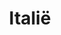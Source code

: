 ---
title: "Italië"
introtext: "Italië is een land waar je voor vrijwel iedere soort vakantie terecht kan: van zon- tot skivakantie, en van stedentrip tot kampeertrip. Het hele jaar door is Italië een populaire vakantiebestemming. De Alpen vormen een perfect skigebied tijdens de wintermaanden, maar ook een bezoekje aan de kerstmarkten in Turijn kunnen niet ontbreken in december. In de zomer reizen veel toeristen af naar het noordelijk gelegen Gardameer, Comomeer en Lago Maggiore. In het zuiden van Italië vind je regio’s die nog weinig toeristisch zijn, en natuurlijk het prachtige Sicilië! Lekker eten en drinken, cultuur snuiven, zonnebaden of skiën, Italië biedt voor ieder wat wils.

Viva la dolce vita!
"
introimage: "https://lh3.googleusercontent.com/zBF0pWCTVLreuUIjvbfIiOE36sx7rCIIvdP0Osm7tSY0UGucX7JK1MWmQ8qiZXcEoXNO1EQHLYcihD4frmcAaTqnclYkNB2L0QBcunK9HNH-1g8uBftHwSEQaBkwErVuBd0QrtFghA=w800"
surface: "301.000"
inhabitants: "60.600.000"
rate: "1"
valuta: "euro"
need_to_know_text: ""
need_to_know_more_text: ""
fact_one_text: ""
fact_two_text: ""
bigmac_index: "€ 3,46"
images: "https://lh3.googleusercontent.com/vJI8rLKF8JCYvC0Q-9q6FE2WgRQYDItveKhHNChMtjegUoLVYYYkiiDKvQWveQir4Pk_HXfM0w1TO8RXAxvjAKnZlIBLnE0LlCv_kQ6Y6dzpEpm93FoUWf-I-hohcMwesBYU_CGjow=w800|https://lh3.googleusercontent.com/IlWl76xqA6RC1IU3pYu9jM04wxPY484S-dEzRSljU_1QWG2qksMWVY8zmNR0y15p8XJJLokXRI-j4a-NRNlW-jZq-83jpsbmiTk6cKq629cB536AOr7w8xNfoHW4rSfWy4y-nyYVmw=w800|https://lh3.googleusercontent.com/NwKMFTgs_aPPYG_DQFQLPGP_39ofEb-G7cPgfecTmTAIYRwdQLgZm7JyeIhbFWA5f8K3gt2xArp9vOeppHhisrmHOfwIYz0aUJCKzSyDXEL57LR6q7OR8bLqgVPc3spu1zHQRTSwng=w800|https://lh3.googleusercontent.com/OPj08UmcZk_nIItyu6dycTnDzwmXI9e3wcV_qqQvMnLsyU-IUs03CLJbEwc9EBMWH55TjdSbmVCDNGgtqcDvEJqnpqfc4Qo4SoU6C27MBSDKZQcAaVT61F6nY8j1QrqB5t6rRXoBbA=w800"
flight_button_title: "Zoek vluchten naar Italië"
flight_button_url: "https://www.skyscanner.nl/transport/flights/nl/it/?locale=nl-NL&currency=EUR&market=NL"
---